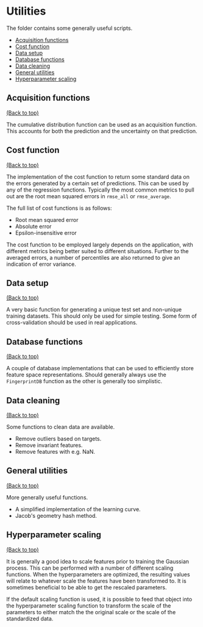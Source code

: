 # Utilities

The folder contains some generally useful scripts.

-   [Acquisition functions](#acquisition-functions)
-   [Cost function](#cost-function)
-   [Data setup](#data-setup)
-   [Database functions](#database-functions)
-   [Data cleaning](#data-cleaning)
-   [General utilities](#general-utilities)
-   [Hyperparameter scaling](#hyperparameter-scaling)

## Acquisition functions

[(Back to top)](#utilities)

The cumulative distribution function can be used as an acquisition function. This accounts for both the prediction and the uncertainty on that prediction.

## Cost function

[(Back to top)](#utilities)

The implementation of the cost function to return some standard data on the errors generated by a certain set of predictions. This can be used by any of the regression functions. Typically the most common metrics to pull out are the root mean squared errors in `rmse_all` or `rmse_average`.

The full list of cost functions is as follows:

-   Root mean squared error
-   Absolute error
-   Epsilon-insensitive error

The cost function to be employed largely depends on the application, with different metrics being better suited to different situations. Further to the averaged errors, a number of percentiles are also returned to give an indication of error variance.

## Data setup

[(Back to top)](#utilities)

A very basic function for generating a unique test set and non-unique training datasets. This should only be used for simple testing. Some form of cross-validation should be used in real applications.

## Database functions

[(Back to top)](#utilities)

A couple of database implementations that can be used to efficiently store feature space representations. Should generally always use the `FingerprintDB` function as the other is generally too simplistic.

## Data cleaning

[(Back to top)](#utilities)

Some functions to clean data are available.

-   Remove outliers based on targets.
-   Remove invariant features.
-   Remove features with e.g. NaN.

## General utilities

[(Back to top)](#utilities)

More generally useful functions.

-   A simplified implementation of the learning curve.
-   Jacob's geometry hash method.

## Hyperparameter scaling

[(Back to top)](#utilities)

It is generally a good idea to scale features prior to training the Gaussian process. This can be performed with a number of different scaling functions. When the hyperparameters are optimized, the resulting values will relate to whatever scale the features have been transformed to. It is sometimes beneficial to be able to get the rescaled parameters.

If the default scaling function is used, it is possible to feed that object into the hyperparameter scaling function to transform the scale of the parameters to either match the the original scale or the scale of the standardized data.
